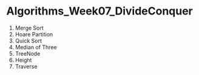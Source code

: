# Algorithms_Week07_DivideConquer

1. Merge Sort
2. Hoare Partition
3. Quick Sort
4. Median of Three
5. TreeNode
6. Height
7. Traverse